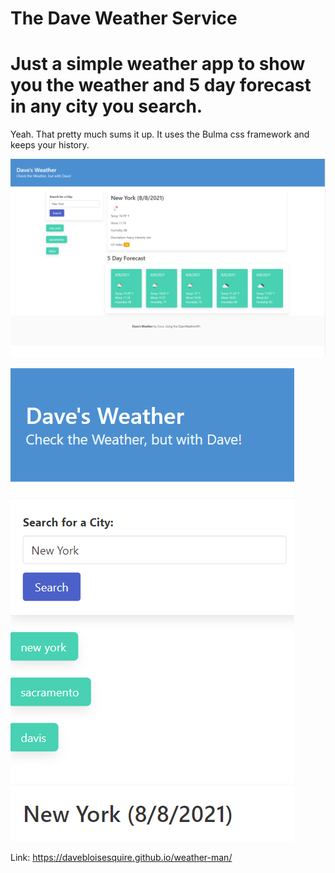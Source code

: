 # The Dave Weather Service
# Just a simple weather app to show you the weather and 5 day forecast in any city you search.

Yeah. That pretty much sums it up. It uses the Bulma css framework and keeps your history.

![Desktop Screenshot](./assets/desktop-screenshot.png)

![Mobile Screenshot](./assets/mobile-screenshot.png)

Link:
https://davebloisesquire.github.io/weather-man/
